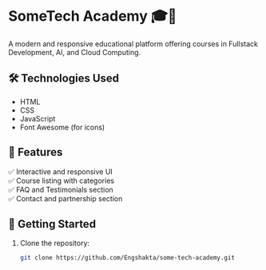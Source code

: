 # SomeTech Academy 🎓🚀  

A modern and responsive educational platform offering courses in Fullstack Development, AI, and Cloud Computing.  

## 🛠️ Technologies Used  
- HTML  
- CSS  
- JavaScript  
- Font Awesome (for icons)  

## 📌 Features  
✅ Interactive and responsive UI  
✅ Course listing with categories  
✅ FAQ and Testimonials section  
✅ Contact and partnership section  

## 🚀 Getting Started  
1. Clone the repository:  
   ```bash
   git clone https://github.com/Engshakta/some-tech-academy.git
